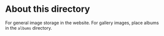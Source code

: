 # About this directory

For general image storage in the website. For gallery images, place albums in the `albums` directory.